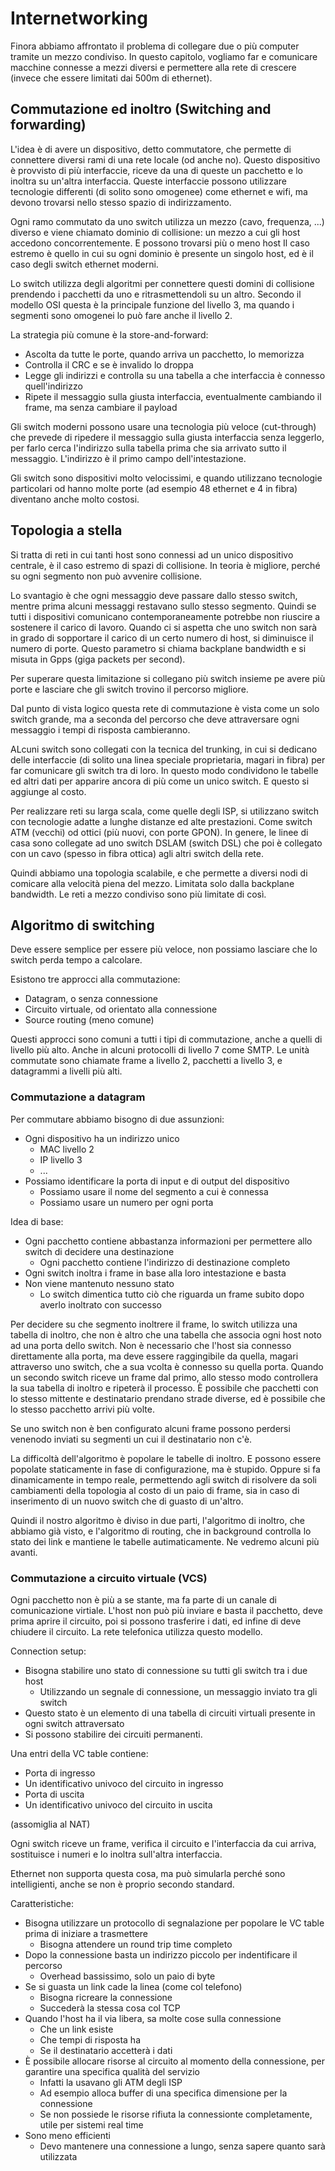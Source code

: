 # Internetworking

Finora abbiamo affrontato il problema di collegare due o più computer tramite un mezzo condiviso.
In questo capitolo, vogliamo far e comunicare macchine connesse a mezzi diversi e permettere alla rete di crescere (invece che essere limitati dai 500m di ethernet).

## Commutazione ed inoltro (Switching and forwarding)

L'idea è di avere un dispositivo, detto commutatore, che permette di connettere diversi rami di una rete locale (od anche no). Questo dispositivo è provvisto di più interfaccie, riceve da una di queste un pacchetto e lo inoltra su un'altra interfaccia.
Queste interfaccie possono utilizzare tecnologie differenti (di solito sono omogenee) come ethernet e wifi, ma devono trovarsi nello stesso spazio di indirizzamento.

Ogni ramo commutato da uno switch utilizza un mezzo (cavo, frequenza, ...) diverso e viene chiamato dominio di collisione: un mezzo a cui gli host accedono concorrentemente. E possono trovarsi più o meno host
Il caso estremo è quello in cui su ogni dominio è presente un singolo host, ed è il caso degli switch ethernet moderni.

Lo switch utilizza degli algoritmi per connettere questi domini di collisione prendendo i pacchetti da uno e ritrasmettendoli su un altro.
Secondo il modello OSI questa è la principale funzione del livello 3, ma quando i segmenti sono omogenei lo può fare anche il livello 2.

La strategia più comune è la store-and-forward:
* Ascolta da tutte le porte, quando arriva un pacchetto, lo memorizza
* Controlla il CRC e se è invalido lo droppa
* Legge gli indirizzi e controlla su una tabella a che interfaccia è connesso quell'indirizzo
* Ripete il messaggio sulla giusta interfaccia, eventualmente cambiando il frame, ma senza cambiare il payload

Gli switch moderni possono usare una tecnologia più veloce (cut-through) che prevede di ripedere il messaggio sulla giusta interfaccia senza leggerlo, per farlo cerca l'indirizzo sulla tabella prima che sia arrivato sutto il messaggio. L'indirizzo è il primo campo dell'intestazione.

Gli switch sono dispositivi molto velocissimi, e quando utilizzano tecnologie particolari od hanno molte porte (ad esempio 48 ethernet e 4 in fibra) diventano anche molto costosi.

## Topologia a stella

Si tratta di reti in cui tanti host sono connessi ad un unico dispositivo centrale, è il caso estremo di spazi di collisione.
In teoria è migliore, perché su ogni segmento non può avvenire collisione.

Lo svantagio è che ogni messaggio deve passare dallo stesso switch, mentre prima alcuni messaggi restavano sullo stesso segmento. Quindi se tutti i dispositivi comunicano contemporaneamente potrebbe non riuscire a sostenere il carico di lavoro.
Quando ci si aspetta che uno switch non sarà in grado di sopportare il carico di un certo numero di host, si diminuisce il numero di porte.
Questo parametro si chiama backplane bandwidth e si misuta in Gpps (giga packets per second).

Per superare questa limitazione si collegano più switch insieme pe avere più porte e lasciare che gli switch trovino il percorso migliore.

Dal punto di vista logico questa rete di commutazione è vista come un solo switch grande, ma a seconda del percorso che deve attraversare ogni messaggio i tempi di risposta cambieranno.

ALcuni switch sono collegati con la tecnica del trunking, in cui si dedicano delle interfaccie (di solito una linea speciale proprietaria, magari in fibra) per far comunicare gli switch tra di loro.
In questo modo condividono le tabelle ed altri dati per apparire ancora di più come un unico switch. E questo si aggiunge al costo.

Per realizzare reti su larga scala, come quelle degli ISP, si utilizzano switch con tecnologie adatte a lunghe distanze ed alte prestazioni. Come switch ATM (vecchi) od ottici (più nuovi, con porte GPON).
In genere, le linee di casa sono collegate ad uno switch DSLAM (switch DSL) che poi è collegato con un cavo (spesso in fibra ottica) agli altri switch della rete.

Quindi abbiamo una topologia scalabile, e che permette a diversi nodi di comicare alla velocità piena del mezzo. Limitata solo dalla backplane bandwidth.
Le reti a mezzo condiviso sono più limitate di così.

## Algoritmo di switching

Deve essere semplice per essere più veloce, non possiamo lasciare che lo switch perda tempo a calcolare.

Esistono tre approcci alla commutazione:
* Datagram, o senza connessione
* Circuito virtuale, od orientato alla connessione
* Source routing (meno comune)

Questi approcci sono comuni a tutti i tipi di commutazione, anche a quelli di livello più alto. Anche in alcuni protocolli di livello 7 come SMTP.
Le unità commutate sono chiamate frame a livello 2, pacchetti a livello 3, e datagrammi a livelli più alti.

### Commutazione a datagram

Per commutare abbiamo bisogno di due assunzioni:
* Ogni dispositivo ha un indirizzo unico
  * MAC livello 2
  * IP livello 3
  * ...
* Possiamo identificare la porta di input e di output del dispositivo
  * Possiamo usare il nome del segmento a cui è connessa
  * Possiamo usare un numero per ogni porta

Idea di base:
* Ogni pacchetto contiene abbastanza informazioni per permettere allo switch di decidere una destinazione
  * Ogni pacchetto contiene l'indirizzo di destinazione completo
* Ogni switch inoltra i frame in base alla loro intestazione e basta
* Non viene mantenuto nessuno stato
  * Lo switch dimentica tutto ciò che riguarda un frame subito dopo averlo inoltrato con successo


Per decidere su che segmento inoltrere il frame, lo switch utilizza una tabella di inoltro, che non è altro che una tabella che associa ogni host noto ad una porta dello switch.
Non è necessario che l'host sia connesso direttamente alla porta, ma deve essere raggingibile da quella, magari attraverso uno switch, che a sua vcolta è connesso su quella porta.
Quando un secondo switch riceve un frame dal primo, allo stesso modo controllera la sua tabella di inoltro e ripeterà il processo.
È possibile che pacchetti con lo stesso mittente e destinatario prendano  strade diverse, ed è possibile che lo stesso pacchetto arrivi più volte.

Se uno switch non è ben configurato alcuni frame possono perdersi venenodo inviati su segmenti un cui il destinatario non c'è.

La difficoltà dell'algoritmo è popolare le tabelle di inoltro. E possono essere popolate staticamente in fase di configurazione, ma è stupido.
Oppure si fa dinamicamente in tempo reale, permettendo agli switch di risolvere da soli cambiamenti della topologia al costo di un paio di frame, sia in caso di inserimento di un nuovo switch che di guasto di un'altro.

Quindi il nostro algoritmo è diviso in due parti, l'algoritmo di inoltro, che abbiamo già visto, e l'algoritmo di routing, che in background controlla lo stato dei link e mantiene le tabelle autimaticamente.
Ne vedremo alcuni più avanti.

### Commutazione a circuito virtuale (VCS)

Ogni pacchetto non è più a se stante, ma fa parte di un canale di comunicazione virtiale.
L'host non può più inviare e basta il pacchetto, deve prima aprire il circuito, poi si possono trasferire i dati, ed infine di deve chiudere il circuito.
La rete telefonica utilizza questo modello.

Connection setup:
* Bisogna stabilire uno stato di connessione su tutti gli switch tra i due host
  * Utilizzando un segnale di connessione, un messaggio inviato tra gli switch
* Questo stato è un elemento di una tabella di circuiti virtuali presente in ogni switch attraversato
* Si possono stabilire dei circuiti permanenti.

Una entri della VC table contiene:
* Porta di ingresso
* Un identificativo univoco del circuito in ingresso
* Porta di uscita
* Un identificativo univoco del circuito in uscita

(assomiglia al NAT)

Ogni switch riceve un frame, verifica il circuito e l'interfaccia da cui arriva, sostituisce i numeri e lo inoltra sull'altra interfaccia.

Ethernet non supporta questa cosa, ma può simularla perché sono intelligienti, anche se non è proprio secondo standard.

Caratteristiche:
* Bisogna utilizzare un protocollo di segnalazione per popolare le VC table prima di iniziare a trasmettere
  * Bisogna attendere un round trip time completo
* Dopo la connessione basta un indirizzo piccolo per indentificare il percorso
  * Overhead bassissimo, solo un paio di byte
* Se si guasta un link cade la linea (come col telefono)
  * Bisogna ricreare la connessione
  * Succederà la stessa cosa col TCP
* Quando l'host ha il via libera, sa molte cose sulla connessione
  * Che un link esiste
  * Che tempi di risposta ha
  * Se il destinatario accetterà i dati
* È possibile allocare risorse al circuito al momento della connessione, per garantire una specifica qualità del servizio
  * Infatti la usavano gli ATM degli ISP
  * Ad esempio alloca buffer di una specifica dimensione per la connessione
  * Se non possiede le risorse rifiuta la connessionte completamente, utile per sistemi real time
* Sono meno efficienti
  * Devo mantenere una connessione a lungo, senza sapere quanto sarà utilizzata